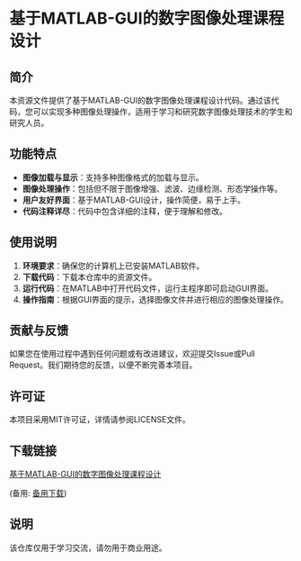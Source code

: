 # 基于MATLAB-GUI的数字图像处理课程设计

## 简介

本资源文件提供了基于MATLAB-GUI的数字图像处理课程设计代码。通过该代码，您可以实现多种图像处理操作，适用于学习和研究数字图像处理技术的学生和研究人员。

## 功能特点

- **图像加载与显示**：支持多种图像格式的加载与显示。
- **图像处理操作**：包括但不限于图像增强、滤波、边缘检测、形态学操作等。
- **用户友好界面**：基于MATLAB-GUI设计，操作简便，易于上手。
- **代码注释详尽**：代码中包含详细的注释，便于理解和修改。

## 使用说明

1. **环境要求**：确保您的计算机上已安装MATLAB软件。
2. **下载代码**：下载本仓库中的资源文件。
3. **运行代码**：在MATLAB中打开代码文件，运行主程序即可启动GUI界面。
4. **操作指南**：根据GUI界面的提示，选择图像文件并进行相应的图像处理操作。

## 贡献与反馈

如果您在使用过程中遇到任何问题或有改进建议，欢迎提交Issue或Pull Request。我们期待您的反馈，以便不断完善本项目。

## 许可证

本项目采用MIT许可证，详情请参阅LICENSE文件。

## 下载链接
[基于MATLAB-GUI的数字图像处理课程设计](https://pan.quark.cn/s/6a1644cd97e4) 

(备用: [备用下载](https://pan.baidu.com/s/1fhrBhewzIkcMTVjfVVm3pg?pwd=1234))

## 说明

该仓库仅用于学习交流，请勿用于商业用途。
